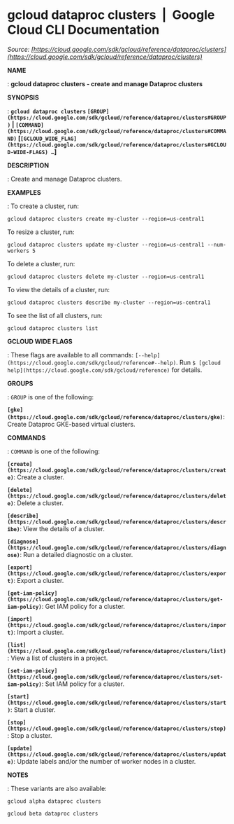 # gcloud dataproc clusters  |  Google Cloud CLI Documentation

*Source: [https://cloud.google.com/sdk/gcloud/reference/dataproc/clusters](https://cloud.google.com/sdk/gcloud/reference/dataproc/clusters)*

**NAME**

: **gcloud dataproc clusters - create and manage Dataproc clusters**

**SYNOPSIS**

: **`gcloud dataproc clusters` `[GROUP](https://cloud.google.com/sdk/gcloud/reference/dataproc/clusters#GROUP)` | `[COMMAND](https://cloud.google.com/sdk/gcloud/reference/dataproc/clusters#COMMAND)` [`[GCLOUD_WIDE_FLAG](https://cloud.google.com/sdk/gcloud/reference/dataproc/clusters#GCLOUD-WIDE-FLAGS) …`]**

**DESCRIPTION**

: Create and manage Dataproc clusters.

**EXAMPLES**

: To create a cluster, run:

```
gcloud dataproc clusters create my-cluster --region=us-central1
```

To resize a cluster, run:

```
gcloud dataproc clusters update my-cluster --region=us-central1 --num-workers 5
```

To delete a cluster, run:

```
gcloud dataproc clusters delete my-cluster --region=us-central1
```

To view the details of a cluster, run:

```
gcloud dataproc clusters describe my-cluster --region=us-central1
```

To see the list of all clusters, run:

```
gcloud dataproc clusters list
```

**GCLOUD WIDE FLAGS**

: These flags are available to all commands: `[--help](https://cloud.google.com/sdk/gcloud/reference#--help)`.
Run `$ [gcloud help](https://cloud.google.com/sdk/gcloud/reference)` for details.

**GROUPS**

: ``GROUP`` is one of the following:

**`[gke](https://cloud.google.com/sdk/gcloud/reference/dataproc/clusters/gke)`**:
Create Dataproc GKE-based virtual clusters.

**COMMANDS**

: ``COMMAND`` is one of the following:

**`[create](https://cloud.google.com/sdk/gcloud/reference/dataproc/clusters/create)`**:
Create a cluster.

**`[delete](https://cloud.google.com/sdk/gcloud/reference/dataproc/clusters/delete)`**:
Delete a cluster.

**`[describe](https://cloud.google.com/sdk/gcloud/reference/dataproc/clusters/describe)`**:
View the details of a cluster.

**`[diagnose](https://cloud.google.com/sdk/gcloud/reference/dataproc/clusters/diagnose)`**:
Run a detailed diagnostic on a cluster.

**`[export](https://cloud.google.com/sdk/gcloud/reference/dataproc/clusters/export)`**:
Export a cluster.

**`[get-iam-policy](https://cloud.google.com/sdk/gcloud/reference/dataproc/clusters/get-iam-policy)`**:
Get IAM policy for a cluster.

**`[import](https://cloud.google.com/sdk/gcloud/reference/dataproc/clusters/import)`**:
Import a cluster.

**`[list](https://cloud.google.com/sdk/gcloud/reference/dataproc/clusters/list)`**:
View a list of clusters in a project.

**`[set-iam-policy](https://cloud.google.com/sdk/gcloud/reference/dataproc/clusters/set-iam-policy)`**:
Set IAM policy for a cluster.

**`[start](https://cloud.google.com/sdk/gcloud/reference/dataproc/clusters/start)`**:
Start a cluster.

**`[stop](https://cloud.google.com/sdk/gcloud/reference/dataproc/clusters/stop)`**:
Stop a cluster.

**`[update](https://cloud.google.com/sdk/gcloud/reference/dataproc/clusters/update)`**:
Update labels and/or the number of worker nodes in a cluster.

**NOTES**

: These variants are also available:

```
gcloud alpha dataproc clusters
```

```
gcloud beta dataproc clusters
```